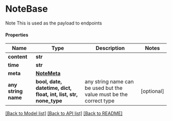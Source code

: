 # NoteBase

Note This is used as the payload to endpoints

#### Properties
Name | Type | Description | Notes
------------ | ------------- | ------------- | -------------
**content** | **str** |  | 
**time** | **str** |  | 
**meta** | [**NoteMeta**](NoteMeta.md) |  | 
**any string name** | **bool, date, datetime, dict, float, int, list, str, none_type** | any string name can be used but the value must be the correct type | [optional]

[[Back to Model list]](../README.md#documentation-for-models) [[Back to API list]](../README.md#documentation-for-api-endpoints) [[Back to README]](../README.md)

